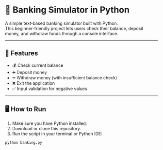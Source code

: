 # 🏦 Banking Simulator in Python

A simple text-based banking simulator built with Python.  
This beginner-friendly project lets users check their balance, deposit money, and withdraw funds through a console interface.

---

## 📌 Features

- 💰 Check current balance
- ➕ Deposit money
- ➖ Withdraw money (with insufficient balance check)
- ❌ Exit the application
- ✅ Input validation for negative values

---

## 🖥️ How to Run

1. Make sure you have Python installed.
2. Download or clone this repository.
3. Run the script in your terminal or Python IDE:

```bash
python banking.py

